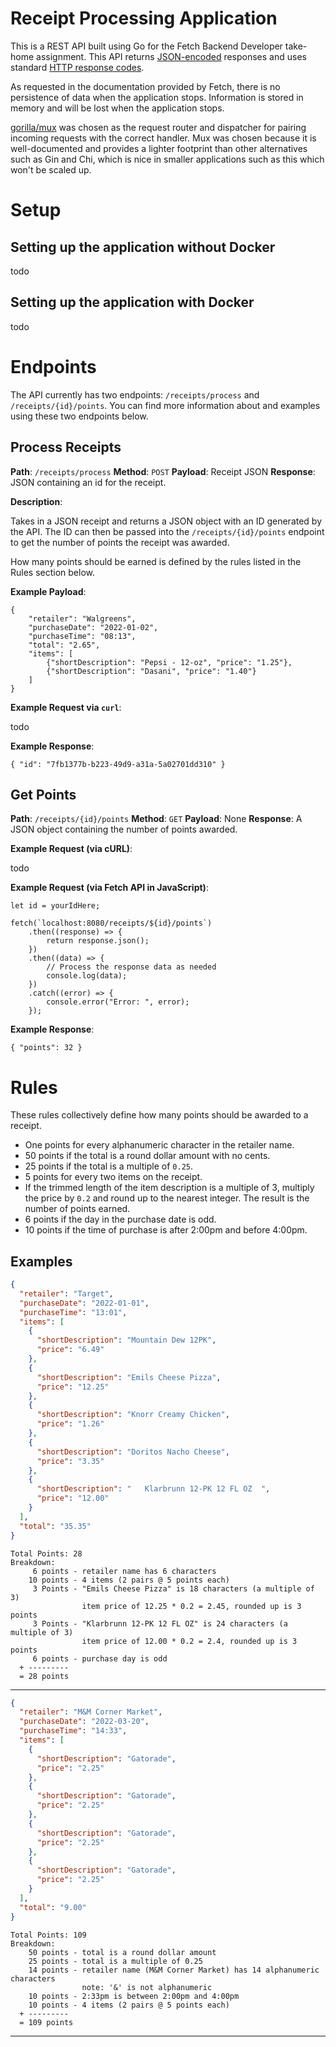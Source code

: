 # Receipt Processing Application

This is a REST API built using Go for the Fetch Backend Developer take-home assignment. This API returns [JSON-encoded](https://www.json.org/json-en.html) responses and uses standard [HTTP response codes](https://developer.mozilla.org/en-US/docs/Web/HTTP/Status).

As requested in the documentation provided by Fetch, there is no persistence of data when the application stops. Information is stored in memory and will be lost when the application stops.

[gorilla/mux](https://github.com/gorilla/mux) was chosen as the request router and dispatcher for pairing incoming requests with the correct handler. Mux was chosen because it is well-documented and provides a lighter footprint than other alternatives such as Gin and Chi, which is nice in smaller applications such as this which won't be scaled up.

# Setup

## Setting up the application without Docker

todo

## Setting up the application with Docker

todo

# Endpoints

The API currently has two endpoints: `/receipts/process` and `/receipts/{id}/points`. You can find more information about and examples using these two endpoints below.

## Process Receipts

**Path**: `/receipts/process`
**Method**: `POST`
**Payload**: Receipt JSON
**Response**: JSON containing an id for the receipt.

**Description**:

Takes in a JSON receipt and returns a JSON object with an ID generated by the API. The ID can then be passed into the `/receipts/{id}/points` endpoint to get the number of points the receipt was awarded.

How many points should be earned is defined by the rules listed in the Rules section below.

**Example Payload**:

    {
        "retailer": "Walgreens",
        "purchaseDate": "2022-01-02",
        "purchaseTime": "08:13",
        "total": "2.65",
        "items": [
            {"shortDescription": "Pepsi - 12-oz", "price": "1.25"},
            {"shortDescription": "Dasani", "price": "1.40"}
        ]
    }

**Example Request via `curl`**:

todo

**Example Response**:

    { "id": "7fb1377b-b223-49d9-a31a-5a02701dd310" }

## Get Points

**Path**: `/receipts/{id}/points`
**Method**: `GET`
**Payload**: None
**Response**: A JSON object containing the number of points awarded.

**Example Request (via cURL)**:

todo

**Example Request (via Fetch API in JavaScript)**:

    let id = yourIdHere;

    fetch(`localhost:8080/receipts/${id}/points`)
        .then((response) => {
    	    return response.json();
        })
        .then((data) => {
    	    // Process the response data as needed
    	    console.log(data);
        })
    	.catch((error) => {
    	    console.error("Error: ", error);
        });

**Example Response**:

    { "points": 32 }

# Rules

These rules collectively define how many points should be awarded to a receipt.

- One points for every alphanumeric character in the retailer name.
- 50 points if the total is a round dollar amount with no cents.
- 25 points if the total is a multiple of `0.25`.
- 5 points for every two items on the receipt.
- If the trimmed length of the item description is a multiple of 3, multiply the price by `0.2` and round up to the nearest integer. The result is the number of points earned.
- 6 points if the day in the purchase date is odd.
- 10 points if the time of purchase is after 2:00pm and before 4:00pm.

## Examples

```json
{
  "retailer": "Target",
  "purchaseDate": "2022-01-01",
  "purchaseTime": "13:01",
  "items": [
    {
      "shortDescription": "Mountain Dew 12PK",
      "price": "6.49"
    },
    {
      "shortDescription": "Emils Cheese Pizza",
      "price": "12.25"
    },
    {
      "shortDescription": "Knorr Creamy Chicken",
      "price": "1.26"
    },
    {
      "shortDescription": "Doritos Nacho Cheese",
      "price": "3.35"
    },
    {
      "shortDescription": "   Klarbrunn 12-PK 12 FL OZ  ",
      "price": "12.00"
    }
  ],
  "total": "35.35"
}
```

```text
Total Points: 28
Breakdown:
     6 points - retailer name has 6 characters
    10 points - 4 items (2 pairs @ 5 points each)
     3 Points - "Emils Cheese Pizza" is 18 characters (a multiple of 3)
                item price of 12.25 * 0.2 = 2.45, rounded up is 3 points
     3 Points - "Klarbrunn 12-PK 12 FL OZ" is 24 characters (a multiple of 3)
                item price of 12.00 * 0.2 = 2.4, rounded up is 3 points
     6 points - purchase day is odd
  + ---------
  = 28 points
```

---

```json
{
  "retailer": "M&M Corner Market",
  "purchaseDate": "2022-03-20",
  "purchaseTime": "14:33",
  "items": [
    {
      "shortDescription": "Gatorade",
      "price": "2.25"
    },
    {
      "shortDescription": "Gatorade",
      "price": "2.25"
    },
    {
      "shortDescription": "Gatorade",
      "price": "2.25"
    },
    {
      "shortDescription": "Gatorade",
      "price": "2.25"
    }
  ],
  "total": "9.00"
}
```

```text
Total Points: 109
Breakdown:
    50 points - total is a round dollar amount
    25 points - total is a multiple of 0.25
    14 points - retailer name (M&M Corner Market) has 14 alphanumeric characters
                note: '&' is not alphanumeric
    10 points - 2:33pm is between 2:00pm and 4:00pm
    10 points - 4 items (2 pairs @ 5 points each)
  + ---------
  = 109 points
```

---
